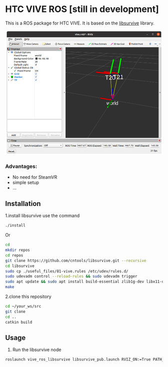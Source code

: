 # HTC VIVE ROS [still in development]
This is a ROS package for HTC VIVE. It is based on the [libsurvive](https://github.com/cntools/libsurvive) library.

![](images/Screenshot%20from%202024-10-27%2015-31-07.png)


### Advantages:
- No need for SteamVR
- simple setup
- ...

## Installation
1.install libsurvive
use the command
```bash
./install
```
Or 
```bash
cd
mkdir repos
cd repos
git clone https://github.com/cntools/libsurvive.git --recursive
cd libsurvive
sudo cp ./useful_files/81-vive.rules /etc/udev/rules.d/
sudo udevadm control --reload-rules && sudo udevadm trigger
sudo apt update && sudo apt install build-essential zlib1g-dev libx11-dev libusb-1.0-0-dev freeglut3-dev liblapacke-dev libopenblas-dev libatlas-base-dev cmake
make
```

2.clone this repository
```bash
cd ~/your_ws/src
git clone
cd ..
catkin build
```

## Usage
1. Run the libsurvive node
```bash
roslaunch vive_ros_libsurvive libsurvive_pub.launch RVIZ_ON:=True PATH_ON:=True
```
